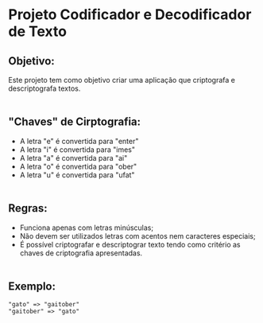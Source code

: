# Projeto Codificador e Decodificador de Texto

## Objetivo:

Este projeto tem como objetivo criar uma aplicação que criptografa e descriptografa textos.<br><br>


## "Chaves" de Cirptografia:

* A letra "e" é convertida para "enter"
* A letra "i" é convertida para "imes"
* A letra "a" é convertida para "ai"
* A letra "o" é convertida para "ober"
* A letra "u" é convertida para "ufat"<br><br>


## Regras:

* Funciona apenas com letras minúsculas;
* Não devem ser utilizados letras com acentos nem caracteres especiais;
* É possível criptografar e descriptograr texto tendo como critério as chaves de criptografia apresentadas.<br><br>


## Exemplo:

    "gato" => "gaitober"
    "gaitober" => "gato"